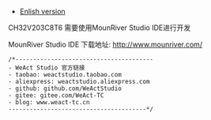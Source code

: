 * [Enlish version](./README.md)

CH32V203C8T6 需要使用MounRiver Studio IDE进行开发

MounRiver Studio IDE 下载地址: http://www.mounriver.com/

```
/*---------------------------------------
- WeAct Studio 官方链接
- taobao: weactstudio.taobao.com
- aliexpress: weactstudio.aliexpress.com
- github: github.com/WeActStudio
- gitee: gitee.com/WeAct-TC
- blog: www.weact-tc.cn
---------------------------------------*/
```
